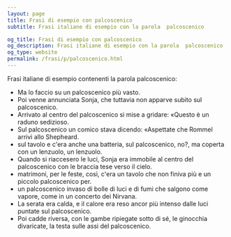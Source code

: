 ```yaml
---
layout: page
title: Frasi di esempio con palcoscenico 
subtitle: Frasi italiane di esempio con la parola  palcoscenico

og_title: Frasi di esempio con palcoscenico 
og_description: Frasi italiane di esempio con la parola  palcoscenico
og_type: website
permalink: /frasi/p/palcoscenico.html
---
```


Frasi italiane di esempio contenenti la parola palcoscenico:


- Ma lo faccio su un palcoscenico più vasto.
- Poi venne annunciata Sonja, che tuttavia non apparve subito sul palcoscenico.
- Arrivato al centro del palcoscenico si mise a gridare: «Questo è un raduno sedizioso.
- Sul palcoscenico un comico stava dicendo: «Aspettate che Rommel arrivi allo Shepheard.
- sul tavolo e c'era anche una batteria, sul palcoscenico, no?, ma coperta con un lenzuolo, un lenzuolo.
- Quando si riaccesero le luci, Sonja era immobile al centro del palcoscenico con le braccia tese verso il cielo.
- matrimoni, per le feste, così, c'era un tavolo che non finiva più e un piccolo palcoscenico per.
- un palcoscenico invaso di bolle di luci e di fumi che salgono come vapore, come in un concerto dei Nirvana.
- La serata era calda, e il calore era reso ancor più intenso dalle luci puntate sul palcoscenico.
- Poi cadde riversa, con le gambe ripiegate sotto di sé, le ginocchia divaricate, la testa sulle assi del palcoscenico.
